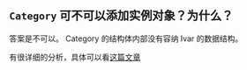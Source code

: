 ## `Category` 可不可以添加实例对象？为什么？
答案是不可以。   Category 的结构体内部没有容纳 Ivar 的数据结构。

有很详细的分析，具体可以看[这篇文章](https://www.jianshu.com/p/dcc3284b65bf)

